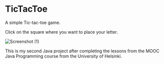 # TicTacToe

A simple Tic-tac-toe game.

Click on the square where you want to place your letter.

![Screenshot (1)](https://user-images.githubusercontent.com/114260075/193353132-efc2c2f4-b3fd-491c-9804-b4d5dcee4e70.png)

This is my second Java project after completing the lessons from the MOOC Java Programming course from the University of Helsinki.
